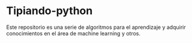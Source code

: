 # Tipiando-python
Este repositorio es una serie de algoritmos para el aprendizaje y adquirir conocimientos en el área de machine learning y otros.
